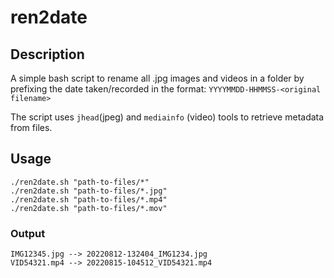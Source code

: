 # ren2date

## Description
A simple bash script to rename all .jpg images and videos in a folder by prefixing the date taken/recorded in the format: `YYYYMMDD-HHMMSS-<original filename>`

The script uses `jhead`(jpeg) and `mediainfo` (video) tools to retrieve metadata from files.

## Usage

```
./ren2date.sh "path-to-files/*"
./ren2date.sh "path-to-files/*.jpg"
./ren2date.sh "path-to-files/*.mp4"
./ren2date.sh "path-to-files/*.mov"
```

### Output
```
IMG12345.jpg --> 20220812-132404_IMG1234.jpg
VID54321.mp4 --> 20220815-104512_VID54321.mp4
```